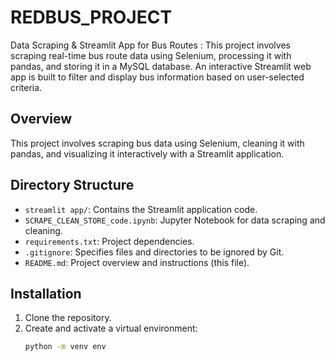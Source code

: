# REDBUS_PROJECT
Data Scraping &amp; Streamlit App for Bus Routes : This project involves scraping real-time bus route data using Selenium, processing it with pandas, and storing it in a MySQL database. An interactive Streamlit web app is built to filter and display bus information based on user-selected criteria.






## Overview
This project involves scraping bus data using Selenium, cleaning it with pandas, and visualizing it interactively with a Streamlit application.

## Directory Structure
- `streamlit app/`: Contains the Streamlit application code.
- `SCRAPE_CLEAN_STORE_code.ipynb`: Jupyter Notebook for data scraping and cleaning.
- `requirements.txt`: Project dependencies.
- `.gitignore`: Specifies files and directories to be ignored by Git.
- `README.md`: Project overview and instructions (this file).

## Installation
1. Clone the repository.
2. Create and activate a virtual environment:
   ```bash
   python -m venv env
